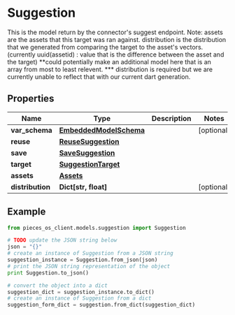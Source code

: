 # Suggestion

This is the model return by the connector's suggest endpoint.  Note: assets are the assets that this target was ran against.  distribution is the distribution that we generated from comparing the target to the asset's vectors.(currently uuid(assetid) : value that is the difference between the asset and the target) **could potentially make an additional model here that is an array from most to least relevent.  *** distribution is required but we are currently unable to reflect that with our current dart generation.

## Properties

Name | Type | Description | Notes
------------ | ------------- | ------------- | -------------
**var_schema** | [**EmbeddedModelSchema**](EmbeddedModelSchema) |  | [optional] 
**reuse** | [**ReuseSuggestion**](ReuseSuggestion) |  | 
**save** | [**SaveSuggestion**](SaveSuggestion) |  | 
**target** | [**SuggestionTarget**](SuggestionTarget) |  | 
**assets** | [**Assets**](Assets) |  | 
**distribution** | **Dict[str, float]** |  | [optional] 

## Example

```python
from pieces_os_client.models.suggestion import Suggestion

# TODO update the JSON string below
json = "{}"
# create an instance of Suggestion from a JSON string
suggestion_instance = Suggestion.from_json(json)
# print the JSON string representation of the object
print Suggestion.to_json()

# convert the object into a dict
suggestion_dict = suggestion_instance.to_dict()
# create an instance of Suggestion from a dict
suggestion_form_dict = suggestion.from_dict(suggestion_dict)
```



